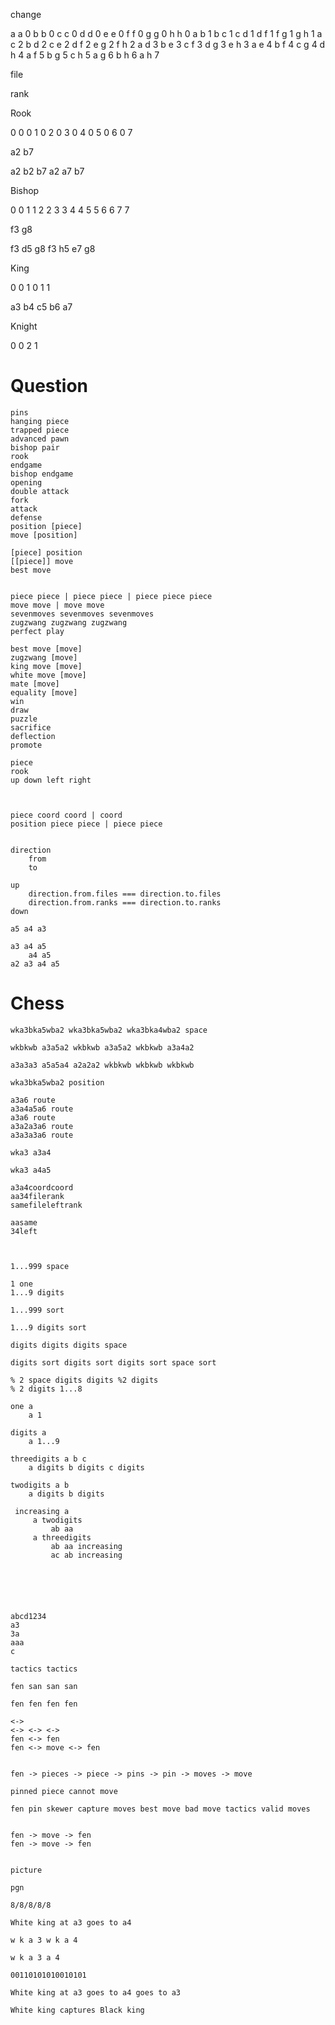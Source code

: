 
change

a a 0
b b 0
c c 0
d d 0
e e 0
f f 0
g g 0
h h 0
a b 1
b c 1
c d 1
d f 1
f g 1
g h 1
a c 2
b d 2
c e 2
d f 2
e g 2
f h 2
a d 3
b e 3
c f 3
d g 3
e h 3
a e 4
b f 4
c g 4
d h 4
a f 5
b g 5
c h 5
a g 6
b h 6
a h 7

file

rank

Rook

0 0
0 1
0 2
0 3
0 4
0 5
0 6
0 7

a2 b7

a2 b2 b7
a2 a7 b7

Bishop

0 0
1 1
2 2
3 3
4 4
5 5
6 6 
7 7

f3 g8

f3 d5 g8
f3 h5 e7 g8

King

0 0
1 0
1 1

a3 b4 c5 b6 a7

Knight

0 0
2 1

# Question


    pins
    hanging piece
    trapped piece
    advanced pawn
    bishop pair
    rook
    endgame
    bishop endgame
    opening
    double attack
    fork
    attack
    defense
    position [piece]
    move [position]

    [piece] position
    [[piece]] move
    best move


    piece piece | piece piece | piece piece piece
    move move | move move
    sevenmoves sevenmoves sevenmoves
    zugzwang zugzwang zugzwang
    perfect play

    best move [move]
    zugzwang [move]
    king move [move]
    white move [move]
    mate [move]
    equality [move]
    win
    draw
    puzzle
    sacrifice
    deflection
    promote

    piece
    rook
    up down left right



    piece coord coord | coord
    position piece piece | piece piece


    direction
        from
        to

    up 
        direction.from.files === direction.to.files
        direction.from.ranks === direction.to.ranks
    down 

    a5 a4 a3

    a3 a4 a5
        a4 a5
    a2 a3 a4 a5

# Chess


    wka3bka5wba2 wka3bka5wba2 wka3bka4wba2 space

    wkbkwb a3a5a2 wkbkwb a3a5a2 wkbkwb a3a4a2

    a3a3a3 a5a5a4 a2a2a2 wkbkwb wkbkwb wkbkwb

    wka3bka5wba2 position

    a3a6 route
    a3a4a5a6 route
    a3a6 route
    a3a2a3a6 route
    a3a3a3a6 route

    wka3 a3a4

    wka3 a4a5

    a3a4coordcoord
    aa34filerank
    samefileleftrank

    aasame
    34left



    1...999 space

    1 one
    1...9 digits

    1...999 sort

    1...9 digits sort

    digits digits digits space

    digits sort digits sort digits sort space sort

    % 2 space digits digits %2 digits
    % 2 digits 1...8

    one a
        a 1

    digits a
        a 1...9

    threedigits a b c
        a digits b digits c digits

    twodigits a b
        a digits b digits

     increasing a
         a twodigits
             ab aa 
         a threedigits
             ab aa increasing
             ac ab increasing





    
    abcd1234
    a3
    3a
    aaa
    c

    tactics tactics

    fen san san san

    fen fen fen fen

    <->
    <-> <-> <->
    fen <-> fen
    fen <-> move <-> fen


    fen -> pieces -> piece -> pins -> pin -> moves -> move

    pinned piece cannot move

    fen pin skewer capture moves best move bad move tactics valid moves


    fen -> move -> fen
    fen -> move -> fen


    picture

    pgn

    8/8/8/8/8

    White king at a3 goes to a4

    w k a 3 w k a 4

    w k a 3 a 4

    00110101010010101

    White king at a3 goes to a4 goes to a3

    White king captures Black king
